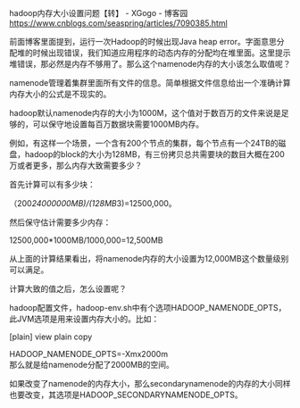 hadoop内存大小设置问题【转】 - XGogo - 博客园 https://www.cnblogs.com/seaspring/articles/7090385.html

前面博客里面提到，运行一次Hadoop的时候出现Java heap error。字面意思分配堆的时候出现错误，我们知道应用程序的动态内存的分配均在堆里面。这里提示堆错误，那必然是内存不够用了。那么这个namenode内存的大小该怎么取值呢？

namenode管理着集群里面所有文件的信息。简单根据文件信息给出一个准确计算内存大小的公式是不现实的。

hadoop默认namenode内存的大小为1000M，这个值对于数百万的文件来说是足够的，可以保守地设置每百万数据块需要1000MB内存。

例如，有这样一个场景，一个含有200个节点的集群，每个节点有一个24TB的磁盘，hadoop的block的大小为128MB，有三份拷贝总共需要块的数目大概在200万或者更多，那么内存大致需要多少？

首先计算可以有多少块：

（200*24000000MB)/(128MB*3)=12500,000。

然后保守估计需要多少内存：

12500,000*1000MB/1000,000=12,500MB

从上面的计算结果看出，将namenode内存的大小设置为12,000MB这个数量级别可以满足。

 

计算大致的值之后，怎么设置呢？

hadoop配置文件，hadoop-env.sh中有个选项HADOOP_NAMENODE_OPTS，此JVM选项是用来设置内存大小的。比如：

 

[plain] view plain copy
 
HADOOP_NAMENODE_OPTS=-Xmx2000m  
那么就是给namenode分配了2000MB的空间。

 

如果改变了namenode的内存大小，那么secondarynamenode的内存的大小同样也要改变，其选项是HADOOP_SECONDARYNAMENODE_OPTS。